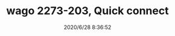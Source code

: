 ﻿---
layout: post 
title: wago 2273-203, Quick connect
tags: WAGO
categories: wire-cable
overview: wago 2273-203
part_number: 2273-203
thumb_img: static/202006/378-thumb-20200628163751.jpg
small_img: static/202006/378-20200628163751.jpg
date: 2020/6/28 8:36:52
---



